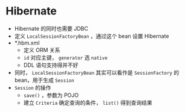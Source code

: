 # Hibernate

- Hibernate 的同时也需要 JDBC
- 定义 `LocalSessionFactoryBean` ，通过这个 bean 设置 Hibernate
- *.hbm.xml
  - 定义 ORM 关系
  - `id` 对应主键， `generator` 选 `native`
  - DDL 语句支持得并不好
- 同时， `LocalSessionFactoryBean` 其实可以看作是 `SessionFactory` 的 bean，用于生成 `Session`
- `Session` 的操作
  - `save()` ，参数为 POJO
  - 建立 `Criteria` 确定查询的条件， `list()` 得到查询结果